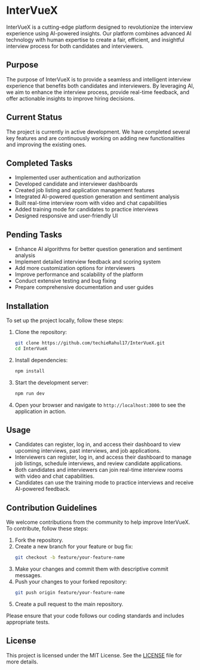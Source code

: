 # InterVueX

InterVueX is a cutting-edge platform designed to revolutionize the interview experience using AI-powered insights. Our platform combines advanced AI technology with human expertise to create a fair, efficient, and insightful interview process for both candidates and interviewers.

## Purpose

The purpose of InterVueX is to provide a seamless and intelligent interview experience that benefits both candidates and interviewers. By leveraging AI, we aim to enhance the interview process, provide real-time feedback, and offer actionable insights to improve hiring decisions.

## Current Status

The project is currently in active development. We have completed several key features and are continuously working on adding new functionalities and improving the existing ones.

## Completed Tasks

- Implemented user authentication and authorization
- Developed candidate and interviewer dashboards
- Created job listing and application management features
- Integrated AI-powered question generation and sentiment analysis
- Built real-time interview room with video and chat capabilities
- Added training mode for candidates to practice interviews
- Designed responsive and user-friendly UI

## Pending Tasks

- Enhance AI algorithms for better question generation and sentiment analysis
- Implement detailed interview feedback and scoring system
- Add more customization options for interviewers
- Improve performance and scalability of the platform
- Conduct extensive testing and bug fixing
- Prepare comprehensive documentation and user guides

## Installation

To set up the project locally, follow these steps:

1. Clone the repository:

   ```bash
   git clone https://github.com/techieRahul17/InterVueX.git
   cd InterVueX
   ```

2. Install dependencies:

   ```bash
   npm install
   ```

3. Start the development server:

   ```bash
   npm run dev
   ```

4. Open your browser and navigate to `http://localhost:3000` to see the application in action.

## Usage

- Candidates can register, log in, and access their dashboard to view upcoming interviews, past interviews, and job applications.
- Interviewers can register, log in, and access their dashboard to manage job listings, schedule interviews, and review candidate applications.
- Both candidates and interviewers can join real-time interview rooms with video and chat capabilities.
- Candidates can use the training mode to practice interviews and receive AI-powered feedback.

## Contribution Guidelines

We welcome contributions from the community to help improve InterVueX. To contribute, follow these steps:

1. Fork the repository.
2. Create a new branch for your feature or bug fix:
   ```bash
   git checkout -b feature/your-feature-name
   ```
3. Make your changes and commit them with descriptive commit messages.
4. Push your changes to your forked repository:
   ```bash
   git push origin feature/your-feature-name
   ```
5. Create a pull request to the main repository.

Please ensure that your code follows our coding standards and includes appropriate tests.

## License

This project is licensed under the MIT License. See the [LICENSE](LICENSE) file for more details.

